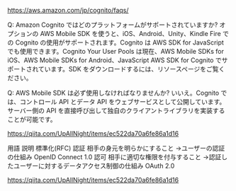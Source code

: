 https://aws.amazon.com/jp/cognito/faqs/

Q: Amazon Cognito ではどのプラットフォームがサポートされていますか?
オプションの AWS Mobile SDK を使うと、iOS、Android、Unity、Kindle Fire での Cognito の使用がサポートされます。Cognito は AWS SDK for JavaScript でも使用できます。Cognito Your User Pools は現在、AWS Mobile SDKs for iOS、AWS Mobile SDKs for Android、JavaScript AWS SDK for Cognito でサポートされています。SDK をダウンロードするには、リソースページをご覧ください。

Q: AWS Mobile SDK は必ず使用しなければなりませんか?
いいえ。Cognito では、コントロール API とデータ API をウェブサービスとして公開しています。サーバー側の API を直接呼び出して独自のクライアントライブラリを実装することが可能です。


https://qiita.com/UpAllNight/items/ec522da70a6fe86a1d16

用語	説明	標準化(RFC)
認証	相手の身元を明らかにすること
→ユーザーの認証の仕組み	OpenID Connect 1.0
認可	相手に適切な権限を付与すること
→認証したユーザーに対するデータアクセス制御の仕組み	OAuth 2.0

https://qiita.com/UpAllNight/items/ec522da70a6fe86a1d16
